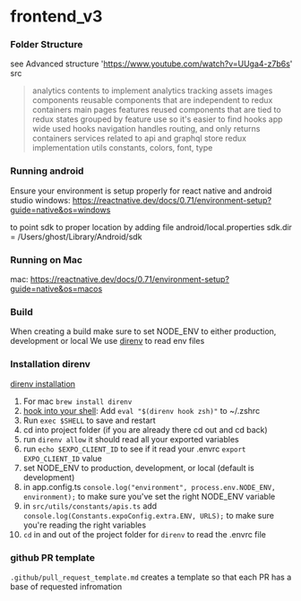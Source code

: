 # frontend_v3

### Folder Structure
see Advanced structure 'https://www.youtube.com/watch?v=UUga4-z7b6s'
src
>analytics
    contents to implement analytics tracking
> assets
    images
>components
    reusable components that are independent to redux
>containers
    main pages
>features
    reused components that are tied to redux states
    grouped by feature use so it's easier to find
>hooks
    app wide used hooks
>navigation
    handles routing, and only returns containers
>services
    related to api and graphql
>store 
    redux implementation
>utils
    constants, colors, font, type


### Running android
Ensure your environment is setup properly for react native and android studio
windows: https://reactnative.dev/docs/0.71/environment-setup?guide=native&os=windows 

to point sdk to proper location by adding file
android/local.properties
sdk.dir = /Users/ghost/Library/Android/sdk

### Running on Mac
mac: https://reactnative.dev/docs/0.71/environment-setup?guide=native&os=macos


### Build
When creating a build make sure to set NODE_ENV to either production, development or local
We use [direnv](https://direnv.net/docs/installation.html) to read env files

### Installation direnv
[direnv installation](https://direnv.net/docs/installation.html)

1. For mac `brew install direnv`
2. [hook into your shell](https://direnv.net/docs/hook.html): Add `eval "$(direnv hook zsh)"` to ~/.zshrc
3. Run `exec $SHELL` to save and restart 
4. cd into project folder (if you are already there cd out and cd back)
5. run `direnv allow` it should read all your exported variables
6. run `echo $EXPO_CLIENT_ID` to see if it read your .envrc `export EXPO_CLIENT_ID` value
7. set NODE_ENV to production, development, or local (default is development)
8.  in app.config.ts `console.log("environment", process.env.NODE_ENV, environment);` to make sure you've set the right NODE_ENV variable
9. in `src/utils/constants/apis.ts` add `console.log(Constants.expoConfig.extra.ENV, URLS);` to make sure you're reading the right variables
10. `cd` in and out of the project folder for `direnv` to read the .envrc file


### github PR template
`.github/pull_request_template.md` creates a template so that each PR has a base of requested infromation